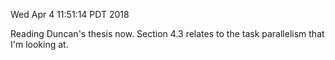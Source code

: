 Wed Apr  4 11:51:14 PDT 2018

Reading Duncan's thesis now. Section 4.3 relates to the task parallelism
that I'm looking at.
